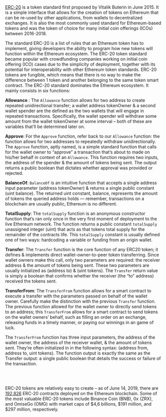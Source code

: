 
[ERC-20](https://eips.ethereum.org/EIPS/eip-20) is a token standard first proposed by Vitalik Buterin in June 2015. It is a simple interface 
that allows for the creation of tokens on Ethereum that can be re-used by other applications, from wallets to decentralized exchanges. 
It is also the most commonly used standard for Ethereum-based tokens and was the token of choice for many initial coin offerings (ICOs) 
between 2016-2018.

The standard ERC-20 is a list of rules that an Ethereum token has to implement, giving developers the ability to program how new tokens will function within the Ethereum ecosystem. The ERC-20 token standard became popular with crowdfunding companies working on initial coin offering (ICO) cases due to the simplicity of deployment, together with its potential for interoperability with other Ethereum token standards. ERC-20 tokens are fungible, which means that there is no way to make the difference between 1 token and another belonging to the same token smart contract.
The ERC-20 standard dominates the Ethereum ecosystem. It mainly consists in six functions:

**Allowance** : The `Allowance` function allows for two address to create repeated unidirectional transfer; a wallet address tokenOwner & a second wallet spender are the defined as the two wallets that will engage in repeated transactions. Specifically, the wallet spender will withdraw some amount from the wallet tokenOwner at some interval – both of these are variables that’ll be determined later on.

**Approve**: For the `Approve` function, refer back to our `Allowance` function: the function allows for two addresses to repeatedly withdraw unidirectionally. The `Approve` function, aptly named, is a simple standard function that calls for the wallet owner to “approve” a transaction that’s about to made on his/her behalf in context of an `Allowance`. This function requires two inputs, the address of the spender & the amount of tokens being sent. The output returns a public boolean that dictates whether approval was provided or rejected.

**BalanceOf**: `BalanceOf` is an intuitive function that accepts a single address input parameter (address tokenOwner) & returns a single public constant (uint balance). The returned uint constant, balance, represents the amount of tokens the queried address holds — remember, transactions on a blockchain are usually public, Ethereum is no different.

**TotalSupply**: The `totalSupply` function is an anonymous constructor function that’s ran only once in the very first moment of deployment to the live Ethereum network. The function returns a public constant `totalSupply` unassigned integer (uint) that acts as that tokens total supply for the remainder of the contracts life. This `totalSupply` constant is usually defined one of two ways: hardcoding a variable or funding from an origin wallet.

**Transfer**: The `Transfer` function is the core function of any ERC20 token; it defines & implements direct wallet-owner-to-peer token transferring. Since wallet owners make this call, only two parameters are required: the receiver address & the amount of tokens being sent. These two parameters are usually initialized as (address to) & (uint tokens). The `Transfer` return value is simply a boolean that confirms whether the receiver (the “to” address) received the tokens sent.

**TransferFrom**: The `TransferFrom` function allows for a smart contract to execute a transfer with the parameters passed on behalf of the wallet owner. Carefully make the distinction with the previous `Transfer` function. The previous function allowed for the wallet owner to directly send tokens to an address; this `TransferFrom` allows for a smart contract to send tokens on the wallet owners’ behalf, such as filling an order on an exchange, releasing funds in a timely manner, or paying our winnings in an game of luck.

The `TransferFrom` function has three input parameters, the address of the wallet owner, the address of the receiver wallet, & the amount of tokens sent. They’re often initialized in in the following syntax: (address from, address to, uint tokens). The function output is exactly the same as the Transfer output: a single public boolean that details the success or failure of the transaction.

<br>
<br>

ERC-20 tokens are relatively easy to create – as of June 14, 2019, there are [192,826](https://etherscan.io/tokens) ERC-20 contracts deployed on the Ethereum 
blockchain. Some of the most valuable ERC-20 tokens include Binance Coin (BNB), 0x (ZRX), and OmiseGo (OMG) with market caps of 
$4,6 billions, $191 million, and $297 million, respectively.


